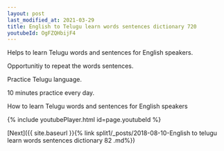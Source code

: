 ```yaml
---
layout: post
last_modified_at: 2021-03-29
title: English to Telugu learn words sentences dictionary 720 
youtubeId: OgFZQHbijF4
---
```

 
 
Helps to learn Telugu words and sentences for English speakers.

Opportunitiy to repeat the words sentences. 

Practice Telugu language. 
 
10 minutes practice every day. 
 
How to learn Telugu words and sentences for English speakers 
 
{% include youtubePlayer.html id=page.youtubeId %}
 
 
[Next]({{ site.baseurl }}{% link  split1/_posts/2018-08-10-English to telugu learn words sentences dictionary 82 .md%})
 
